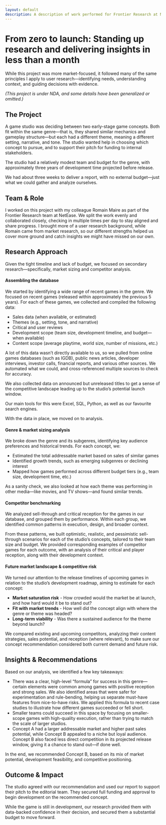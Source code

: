 ```yaml
---
layout: default
description: A description of work performed for Frontier Research at NetEase IEG.
---
```


<div class="row case-study justify-content-center">
  <div class="col-12 col-sm-8 offset-sm-2">
    <h1>From zero to launch: Standing up research and delivering insights in less than a month</h1>
  </div>
</div>

<div class="row case-study justify-content-center">
  <div class="col-10 offset-1 col-sm-10 offset-sm-1 col-md-8 offset-md-2 col-lg-8 offset-lg-2">
    <p>While this project was more market-focused, it followed many of the same principles I apply to user research&mdash;identifying needs, understanding context, and guiding decisions with evidence.</p>
    <p><em>(This project is under NDA, and some details have been generalized or omitted.)</em></p>
    <h2>The Project</h2>
    <p>A game studio was deciding between two early-stage game concepts. Both fit within the same genre&mdash;that is, they shared similar mechanics and gameplay structure&mdash;but each had a different theme, meaning a different setting, narrative, and tone. The studio wanted help in choosing which concept to pursue, and to support their pitch for funding to internal stakeholders.</p>
    <p>The studio had a relatively modest team and budget for the genre, with approximately three years of development time projected before release.</p>
    <p>We had about three weeks to deliver a report, with no external budget&mdash;just what we could gather and analyze ourselves.</p>
  </div>
</div>

<div class="row case-study justify-content-center">
  <div class="col-10 offset-1 col-sm-10 offset-sm-1 col-md-8 offset-md-2 col-lg-8 offset-lg-2">
    <h2>Team &amp; Role</h2>
    <p>I worked on this project with my colleague Romain Maire as part of the Frontier Research team at NetEase. We split the work evenly and collaborated closely, checking in multiple times per day to stay aligned and share progress. I brought more of a user research background, while Romain came from market research, so our different strengths helped us cover more ground and catch insights we might have missed on our own.</p>
  </div>
</div>

<div class="row case-study justify-content-center">
  <div class="col-10 offset-1 col-sm-10 offset-sm-1 col-md-8 offset-md-2 col-lg-8 offset-lg-2">
    <h2>Research Approach</h2>
    <p>Given the tight timeline and lack of budget, we focused on secondary research&mdash;specifically, market sizing and competitor analysis.</p>
    <h4>Assembling the database</h4>
    <p>We started by identifying a wide range of recent games in the genre. We focused on recent games (released within approximately the previous 5 years). For each of these games, we collected and compiled the following data:</p>
    <ul>
      <li>Sales data (when available, or estimated)</li>
      <li>Themes (e.g., setting, tone, and narrative)</li>
      <li>Critical and user reviews</li>
      <li>Development scope (team size, development timeline, and budget—when available)</li>
      <li>Content scope (average playtime, world size, number of missions, etc.)</li>
    </ul>
    <p>A lot of this data wasn’t directly available to us, so we pulled from online games databases (such as IGDB), public news articles, developer interviews, investor calls, financial reports, and various other sources. We automated what we could, and cross-referenced multiple sources to check for accuracy.</p>
    <p>We also collected data on announced but unreleased titles to get a sense of the competitive landscape leading up to the studio’s potential launch window.</p>
    <p>Our main tools for this were Excel, SQL, Python, as well as our favourite search engines.</p>
    <p>With the data in place, we moved on to analysis.</p>
    <h4>Genre &amp; market sizing analysis</h4>
    <p>We broke down the genre and its subgenres, identifying key audience preferences and historical trends. For each concept, we:</p>
    <ul>
      <li>Estimated the total addressable market based on sales of similar games</li>
      <li>Identified growth trends, such as emerging subgenres or declining interest</li>
      <li>Mapped how games performed across different budget tiers (e.g., team size, development time, etc.)</li>
    </ul>
    <p>As a sanity check, we also looked at how each theme was performing in other media&mdash;like movies, and TV shows&mdash;and found similar trends.</p>
    <h4>Competitor benchmarking</h4>
    <p>We analyzed sell-through and critical reception for the games in our database, and grouped them by performance. Within each group, we identified common patterns in execution, design, and broader context.</p>
    <p>From these patterns, we built optimistic, realistic, and pessimistic sell-through scenarios for each of the studio’s concepts, tailored to their team size and budget. We provided corresponding examples of competitor games for each outcome, with an analysis of their critical and player reception, along with their development context.</p>
    <h4>Future market landscape &amp; competitive risk</h4>
    <p>We turned our attention to the release timelines of upcoming games in relation to the studio’s development roadmap, aiming to estimate for each concept:</p>
    <ul>
      <li><strong>Market saturation risk</strong> - How crowded would the market be at launch, and how hard would it be to stand out?</li>
      <li><strong>Fit with market trends</strong> - How well did the concept align with where the genre or theme was headed?</li>
      <li><strong>Long-term viability</strong> - Was there a sustained audience for the theme beyond launch?</li>
    </ul>
    <p>We compared existing and upcoming competitors, analyzing their content strategies, sales potential, and reception (where relevant), to make sure our concept recommendation considered both current demand and future risk.</p>
  </div>
</div>

<div class="row case-study justify-content-center">
  <div class="col-10 offset-1 col-sm-10 offset-sm-1 col-md-8 offset-md-2 col-lg-8 offset-lg-2">
    <h2>Insights &amp; Recommendations</h2>
    <p>Based on our analysis, we identified a few key takeaways:</p>
    <ul>
      <li>There was a clear, high-level “formula” for success in this genre&mdash;certain elements were common among games with positive reception and strong sales. We also identified areas that were safer for experimentation and rule-bending, helping us separate must-have features from nice-to-have risks. We applied this formula to recent case studies to illustrate how different games succeeded or fell short.</li>
      <li>Smaller teams could succeed in this space by focusing on smaller-scope games with high-quality execution, rather than trying to match the scale of larger studios.</li>
      <li>Concept A had a larger addressable market and higher past sales potential, while Concept B appealed to a niche but loyal audience. Concept B also faced less direct competition in its projected release window, giving it a chance to stand out&mdash;if done well.</li>
    </ul>
    <p>In the end, we recommended Concept B, based on its mix of market potential, development feasibility, and competitive positioning.</p>
  </div>
</div>

<div class="row case-study justify-content-center p-b-30">
  <div class="col-10 offset-1 col-sm-10 offset-sm-1 col-md-8 offset-md-2 col-lg-8 offset-lg-2">
    <h2>Outcome &amp; Impact</h2>
    <p>The studio agreed with our recommendation and used our report to support their pitch to the editorial team. They secured full funding and approval to begin development on the recommended concept.</p>
    <p>While the game is still in development, our research provided them with data-backed confidence in their decision, and secured them a substantial budget to move forward.</p>
  </div>
</div>
